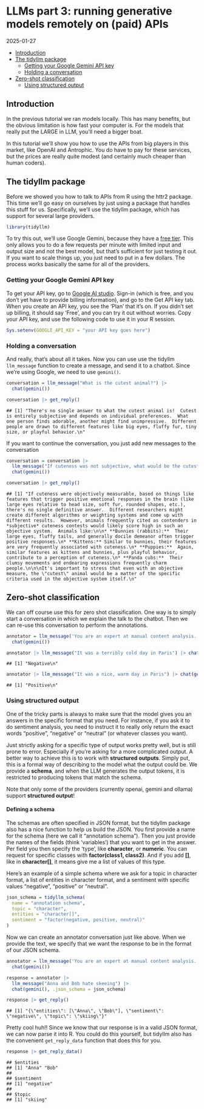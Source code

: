 LLMs part 3: running generative models remotely on (paid) APIs
================
2025-01-27

- [Introduction](#introduction)
- [The tidyllm package](#the-tidyllm-package)
  - [Getting your Google Gemini API
    key](#getting-your-google-gemini-api-key)
  - [Holding a conversation](#holding-a-conversation)
- [Zero-shot classification](#zero-shot-classification)
  - [Using structured output](#using-structured-output)

## Introduction

In the previous tutorial we ran models locally. This has many benefits,
but the obvious limitation is how fast your computer is. For the models
that really put the LARGE in LLM, you’ll need a bigger boat.

In this tutorial we’ll show you how to use the APIs from big players in
this market, like OpenAI and Antrophic. You do have to pay for these
services, but the prices are really quite modest (and certainly much
cheaper than human coders).

## The tidyllm package

Before we showed you how to talk to APIs from R using the httr2 package.
This time we’ll go easy on ourselves by just using a package that
handles this stuff for us. Specifically, we’ll use the tidyllm package,
which has support for several large providers.

``` r
library(tidyllm)
```

To try this out, we’ll use Google Gemini, because they have a [free
tier](https://ai.google.dev/pricing#1_5flash). This only allows you to
do a few requests per minute with limited input and output size and not
the best model, but that’s sufficient for just testing it out. If you
want to scale things up, you just need to put in a few dollars. The
process works basically the same for all of the providers.

### Getting your Google Gemini API key

To get your API key, go to [Google AI
studio](https://aistudio.google.com/app/apikey). Sign-in (which is free,
and you don’t yet have to provide billing information), and go to the
Get API key tab. When you create an API key, you see the ‘Plan’ that
it’s on. If you didn’t set up billing, it should say ‘Free’, and you can
try it out without worries. Copy your API key, and use the following
code to use it in your R session.

``` r
Sys.setenv(GOOGLE_API_KEY = "your API key goes here")
```

### Holding a conversation

And really, that’s about all it takes. Now you can use use the tidyllm
`llm_message` function to create a message, and send it to a chatbot.
Since we’re using Google, we need to use `gemini()`.

``` r
conversation = llm_message("What is the cutest animal?") |>
  chat(gemini())

conversation |> get_reply()
```

    ## [1] "There's no single answer to what the cutest animal is!  Cutest is entirely subjective and depends on individual preferences.  What one person finds adorable, another might find unimpressive.  Different people are drawn to different features like big eyes, fluffy fur, tiny size, or playful behavior.\n"

If you want to continue the conversation, you just add new messages to
the conversation

``` r
conversation = conversation |>
  llm_message("If cuteness was not subjective, what would be the cutest animal?") |>
  chat(gemini())

conversation |> get_reply()
```

    ## [1] "If cuteness were objectively measurable, based on things like features that trigger positive emotional responses in the brain (like large eyes relative to head size, soft fur, rounded shapes, etc.),  there's no single definitive answer.  Different researchers might create different algorithms or weighting systems and come up with different results.  However, animals frequently cited as contenders in *subjective* cuteness contests would likely score high in such an objective system.  Animals like:\n\n* **Bunnies (rabbits):**  Their large eyes, fluffy tails, and generally docile demeanor often trigger positive responses.\n* **Kittens:** Similar to bunnies, their features are very frequently associated with cuteness.\n* **Puppies:**  Again, similar features as kittens and bunnies, plus playful behavior, contribute to a perception of cuteness.\n* **Panda cubs:**  Their clumsy movements and endearing expressions frequently charm people.\n\n\nIt's important to stress that even with an objective measure, the \"cutest\" animal would be a matter of the specific criteria used in the objective system itself.\n"

## Zero-shot classification

We can off course use this for zero shot classification. One way is to
simply start a conversation in which we explain the talk to the chatbot.
Then we can re-use this conversation to perform the annotations.

``` r
annotator = llm_message('You are an expert at manual content analysis. Your task is to classify the sentiment of the following text. You will only respond with the sentiment class, which can be "positive", "negative" or "neutral"') |>
  chat(gemini())

annotator |> llm_message("It was a terribly cold day in Paris") |> chat(gemini())  |> get_reply()
```

    ## [1] "Negative\n"

``` r
annotator |> llm_message("It was a nice, warm day in Paris") |> chat(gemini()) |> get_reply()
```

    ## [1] "Positive\n"

### Using structured output

One of the tricky parts is always to make sure that the model gives you
an answers in the specific format that you need. For instance, if you
ask it to do sentiment analysis, you need to instruct it to really only
return the exact words “positive”, “negative” or “neutral” (or whatever
classes you want).

Just strictly asking for a specific type of output works pretty well,
but is still prone to error. Especially if you’re asking for a more
complicated output. A better way to achieve this is to work with
**structured outputs**. Simply put, this is a formal way of describing
to the model what the output could be. We provide a **schema**, and when
the LLM generates the output tokens, it is restricted to producing
tokens that match the schema.

Note that only some of the providers (currently openai, gemini and
ollama) support **structured output**!

#### Defining a schema

The schemas are often specified in JSON format, but the tidyllm package
also has a nice function to help us build the JSON. You first provide a
name for the schema (here we call it “annotation schema”). Then you just
provide the names of the fields (think ‘variables’) that you want to get
in the answer. Per field you then specify the ‘type’, like
**character**, or **numeric**. You can request for specific classes with
**factor(class1, class2)**. And if you add **\[\]**, like in
**character\[\]**, it means give me a list of values of this type.

Here’s an example of a simple schema where we ask for a topic in
character format, a list of entities in character format, and a
sentiment with specific values “negative”, “positive” or “neutral”.

``` r
json_schema = tidyllm_schema(
  name = "annotation schema",
  topic = "character",
  entities = "character[]",
  sentiment = "factor(negative, positive, neutral)"
)
```

Now we can create an annotator conversation just like above. When we
provide the text, we specify that we want the response to be in the
format of our JSON schema.

``` r
annotator = llm_message('You are an expert at manual content analysis. I will show you a text, and your task is to annotate three components. First, the topic of the text. Second, you need to list all the named entities. Third, you classify the sentiment of the text as either "positive", "negative" or "neutral".') |>
  chat(gemini())

response = annotator |>
  llm_message("Anna and Bob hate skeeing") |>
  chat(gemini(), .json_schema = json_schema)

response |> get_reply()
```

    ## [1] "{\"entities\": [\"Anna\", \"Bob\"], \"sentiment\": \"negative\", \"topic\": \"skiing\"}"

Pretty cool huh!! Since we know that our response is in a valid JSON
format, we can now parse it into R. You could do this yourself, but
tidyllm also has the convenient `get_reply_data` function that does this
for you.

``` r
response |> get_reply_data()
```

    ## $entities
    ## [1] "Anna" "Bob" 
    ## 
    ## $sentiment
    ## [1] "negative"
    ## 
    ## $topic
    ## [1] "skiing"
